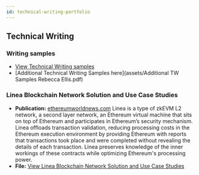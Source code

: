 ```yaml
---
id: technical-writing-portfolio
---
```


## Technical Writing 

### Writing samples

- [View Technical Writing samples](https://s3.amazonaws.com/external_clips/4884984/Senior_TW_Portfolio_Rebecca_Ellis_2-1.pdf?1700503305)
- [Additional Technical Writing Samples here](assets/Additional TW Samples Rebecca Ellis.pdf)

### Linea Blockchain Network Solution and Use Case Studies

- **Publication:** [ethereumworldnews.com](http://ethereumworldnews.com)
Linea is a type of zkEVM L2 network, a second layer network, an Ethereum virtual machine that sits on top of Ethereum and participates in Ethereum’s security mechanism. Linea offloads transaction validation, reducing processing costs in the Ethereum execution environment by providing Ethereum with reports that transactions took place and were completed without revealing the details of each transaction. Linea preserves knowledge of the inner workings of these contracts while optimizing Ethereum's processing power.
- **File:** [View Linea Blockchain Network Solution and Use Case Studies](https://s3.amazonaws.com/external_clips/4877903/Consensys_Technical_Writing_Sample.pdf?1699985027)
